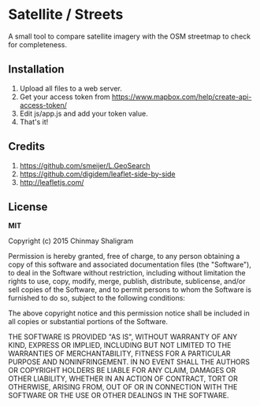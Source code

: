# Satellite / Streets

A small tool to compare satellite imagery with the OSM streetmap to check for completeness.

## Installation

1. Upload all files to a web server.
2. Get your access token from https://www.mapbox.com/help/create-api-access-token/
3. Edit js/app.js and add your token value.
4. That's it!

## Credits

1. https://github.com/smeijer/L.GeoSearch
2. https://github.com/digidem/leaflet-side-by-side
3. http://leafletjs.com/


## License

**MIT**

Copyright (c) 2015 Chinmay Shaligram

Permission is hereby granted, free of charge, to any person obtaining a
copy of this software and associated documentation files (the "Software"),
to deal in the Software without restriction, including without limitation
the rights to use, copy, modify, merge, publish, distribute, sublicense,
and/or sell copies of the Software, and to permit persons to whom the
Software is furnished to do so, subject to the following conditions:

The above copyright notice and this permission notice shall be included in
all copies or substantial portions of the Software.

THE SOFTWARE IS PROVIDED "AS IS", WITHOUT WARRANTY OF ANY KIND, EXPRESS OR
IMPLIED, INCLUDING BUT NOT LIMITED TO THE WARRANTIES OF MERCHANTABILITY,
FITNESS FOR A PARTICULAR PURPOSE AND NONINFRINGEMENT. IN NO EVENT SHALL THE
AUTHORS OR COPYRIGHT HOLDERS BE LIABLE FOR ANY CLAIM, DAMAGES OR OTHER
LIABILITY, WHETHER IN AN ACTION OF CONTRACT, TORT OR OTHERWISE, ARISING
FROM, OUT OF OR IN CONNECTION WITH THE SOFTWARE OR THE USE OR OTHER
DEALINGS IN THE SOFTWARE.
